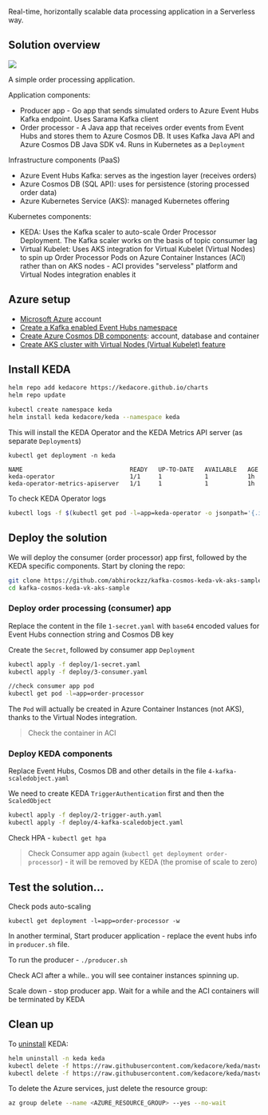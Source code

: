Real-time, horizontally scalable data processing application in a Serverless way.

## Solution overview

![](arch.png)

A simple order processing application.

Application components:

- Producer app - Go app that sends simulated orders to Azure Event Hubs Kafka endpoint. Uses Sarama Kafka client
- Order processor - A Java app that receives order events from Event Hubs and stores them to Azure Cosmos DB. It uses Kafka Java API and Azure Cosmos DB Java SDK v4. Runs in Kubernetes as a `Deployment`

Infrastructure components (PaaS)

- Azure Event Hubs Kafka: serves as the ingestion layer (receives orders)
- Azure Cosmos DB (SQL API): uses for persistence (storing processed order data)
- Azure Kubernetes Service (AKS): managed Kubernetes offering

Kubernetes components:

- KEDA: Uses the Kafka scaler to auto-scale Order Processor Deployment. The Kafka scaler works on the basis of topic consumer lag
- Virtual Kubelet: Uses AKS integration for Virtual Kubelet (Virtual Nodes) to spin up Order Processor Pods on Azure Container Instances (ACI) rather than on AKS nodes - ACI provides "serveless" platform and Virtual Nodes integration enables it

## Azure setup

- [Microsoft Azure](https://azure.microsoft.com/free/?WT.mc_id=data-0000-abhishgu) account
- [Create a Kafka enabled Event Hubs namespace](https://docs.microsoft.com/azure/event-hubs/event-hubs-quickstart-kafka-enabled-event-hubs?WT.mc_id=data-0000-abhishgu#create-a-kafka-enabled-event-hubs-namespace)
- [Create Azure Cosmos DB components](https://docs.microsoft.com/azure/cosmos-db/create-cosmosdb-resources-portal?WT.mc_id=data-0000-abhishgu): account, database and container
- [Create AKS cluster with Virtual Nodes (Virtual Kubelet) feature](https://docs.microsoft.com/azure/aks/virtual-nodes-portal?WT.mc_id=data-0000-abhishgu)

## Install KEDA

```bash
helm repo add kedacore https://kedacore.github.io/charts
helm repo update

kubectl create namespace keda
helm install keda kedacore/keda --namespace keda
```

This will install the KEDA Operator and the KEDA Metrics API server (as separate `Deployment`s)

```
kubectl get deployment -n keda

NAME                              READY   UP-TO-DATE   AVAILABLE   AGE
keda-operator                     1/1     1            1           1h
keda-operator-metrics-apiserver   1/1     1            1           1h
```

To check KEDA Operator logs

```bash
kubectl logs -f $(kubectl get pod -l=app=keda-operator -o jsonpath='{.items[0].metadata.name}' -n keda) -n keda
```

## Deploy the solution

We will deploy the consumer (order processor) app first, followed by the KEDA specific components. Start by cloning the repo:

```bash
git clone https://github.com/abhirockzz/kafka-cosmos-keda-vk-aks-sample
cd kafka-cosmos-keda-vk-aks-sample
```

### Deploy order processing (consumer) app

Replace the content in the file `1-secret.yaml` with `base64` encoded values for Event Hubs connection string and Cosmos DB key

Create the `Secret`, followed by consumer app `Deployment`


```bash
kubectl apply -f deploy/1-secret.yaml
kubectl apply -f deploy/3-consumer.yaml

//check consumer app pod
kubectl get pod -l=app=order-processor
```

The `Pod` will actually be created in Azure Container Instances (not AKS), thanks to the Virtual Nodes integration. 

> Check the container in ACI

### Deploy KEDA components

Replace Event Hubs, Cosmos DB and other details in the file `4-kafka-scaledobject.yaml`

We need to create KEDA `TriggerAuthentication` first and then the `ScaledObject`

```bash
kubectl apply -f deploy/2-trigger-auth.yaml
kubectl apply -f deploy/4-kafka-scaledobject.yaml
```

Check HPA - `kubectl get hpa`

> Check Consumer app again (`kubectl get deployment order-processor`) - it will be removed by KEDA (the promise of scale to zero)

## Test the solution...

Check pods auto-scaling

```
kubectl get deployment -l=app=order-processor -w
```

In another terminal, Start producer application - replace the event hubs info in `producer.sh` file.

To run the producer - `./producer.sh`

Check ACI after a while.. you will see container instances spinning up.

Scale down - stop producer app. Wait for a while and the ACI containers will be terminated by KEDA

## Clean up

To [uninstall](https://keda.sh/docs/deploy/#uninstalling-keda) KEDA:

```bash
helm uninstall -n keda keda
kubectl delete -f https://raw.githubusercontent.com/kedacore/keda/master/deploy/crds/keda.k8s.io_scaledobjects_crd.yaml
kubectl delete -f https://raw.githubusercontent.com/kedacore/keda/master/deploy/crds/keda.k8s.io_triggerauthentications_crd.yaml
```

To delete the Azure services, just delete the resource group:

```bash
az group delete --name <AZURE_RESOURCE_GROUP> --yes --no-wait
```